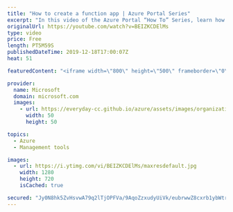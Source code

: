 ```yaml
---
title: "How to create a function app | Azure Portal Series"
excerpt: "In this video of the Azure Portal “How To” Series, learn how to create a function app using the Azure Portal.    Try out these features in the Azure portal: https://portal.azure.com   Keep connected on Twitter: https://twitter.com/AzurePortal   And make sure to keep an eye on our Azure Portal \"How to\""
originalUrl: https://youtube.com/watch?v=BEIZKCDElMs
type: video
price: Free
length: PT5M59S
publishedDateTime: 2019-12-18T17:00:07Z
heat: 51

featuredContent: "<iframe width=\"800\" height=\"500\" frameborder=\"0\" src=\"https://www.youtube.com/embed/BEIZKCDElMs\" allow=\"accelerometer; autoplay; encrypted-media; gyroscope; picture-in-picture\" allowfullscreen></iframe>"

provider:
  name: Microsoft
  domain: microsoft.com
  images:
    - url: https://everyday-cc.github.io/azure/assets/images/organizations/microsoft.com-50x50.jpg
      width: 50
      height: 50

topics:
  - Azure
  - Management tools

images:
  - url: https://i.ytimg.com/vi/BEIZKCDElMs/maxresdefault.jpg
    width: 1280
    height: 720
    isCached: true

secured: "Jy0N8hk5ZvHsvwA79q2lTjOPFVa/9AqoZzxudyUiVk/eubrwwZ8cxrb1ybWtrChQqJzl01zC1wwC9qB60p7P9JqLi3V9uXc2tA6u2sgb/dfQ4rD1SAwpapG/LHJtnmW1OlyqHhMejDt3fUQwvuy57JS4iwEmoFVCWBt07BVDhxmXmNo5HeavQvkNERfNd5zrVGb0A4PePaDnCGJCKoPQTZhqulUnokMW/B//oJW6i/q2iHhLiGrRHtoiiKr69AFnpl+jGNwUkMJEXsIyeeGVD2/RvlZbKcgkzcgX0cRdioZ8fDmeGk9xCueY63EvId97nNYBRVJcoOGZJGp3F7SBfBsU04r21uKwALNf6at8AnPPlwOjKfXSl3gO6KuHeXtcXosBc5zPfJJsca48l1gmxbjI/uVR8UE7SmdfhCTgAiU=;4nPkH+GoEbiUqQQOcr7A8g=="
---
```


